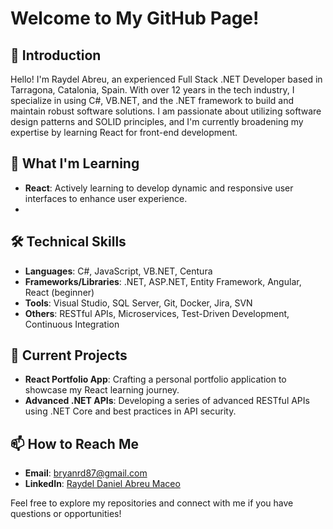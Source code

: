 # Welcome to My GitHub Page!

## 👋 Introduction
Hello! I'm Raydel Abreu, an experienced Full Stack .NET Developer based in Tarragona, Catalonia, Spain. With over 12 years in the tech industry, I specialize in using C#, VB.NET, and the .NET framework to build and maintain robust software solutions. I am passionate about utilizing software design patterns and SOLID principles, and I'm currently broadening my expertise by learning React for front-end development.

## 🌱 What I'm Learning
- **React**: Actively learning to develop dynamic and responsive user interfaces to enhance user experience.
- 
## 🛠️ Technical Skills
- **Languages**: C#, JavaScript, VB.NET, Centura
- **Frameworks/Libraries**: .NET, ASP.NET, Entity Framework, Angular, React (beginner)
- **Tools**: Visual Studio, SQL Server, Git, Docker, Jira, SVN
- **Others**: RESTful APIs, Microservices, Test-Driven Development, Continuous Integration

## 🔭 Current Projects
- **React Portfolio App**: Crafting a personal portfolio application to showcase my React learning journey.
- **Advanced .NET APIs**: Developing a series of advanced RESTful APIs using .NET Core and best practices in API security.

## 📫 How to Reach Me
- **Email**: [bryanrd87@gmail.com](mailto:bryanrd87@gmail.com)
- **LinkedIn**: [Raydel Daniel Abreu Maceo](https://www.linkedin.com/in/rdabreu87/)

Feel free to explore my repositories and connect with me if you have questions or opportunities!

